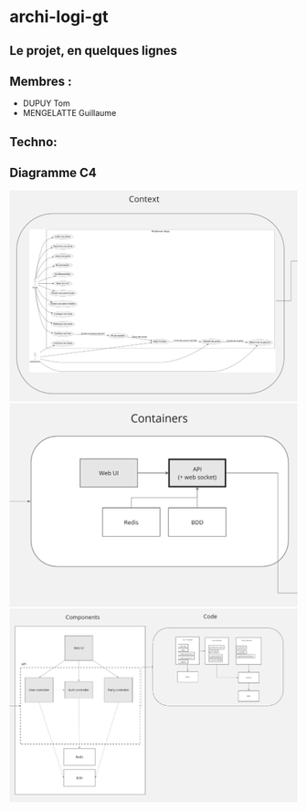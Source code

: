 # archi-logi-gt

## Le projet, en quelques lignes


## Membres : 
- DUPUY Tom
- MENGELATTE Guillaume

## Techno:

## Diagramme C4

![alt text](./diagram/c4-0.jpg)
![alt text](./diagram/c4-1.jpg)
![alt text](./diagram/c4-2.jpg)